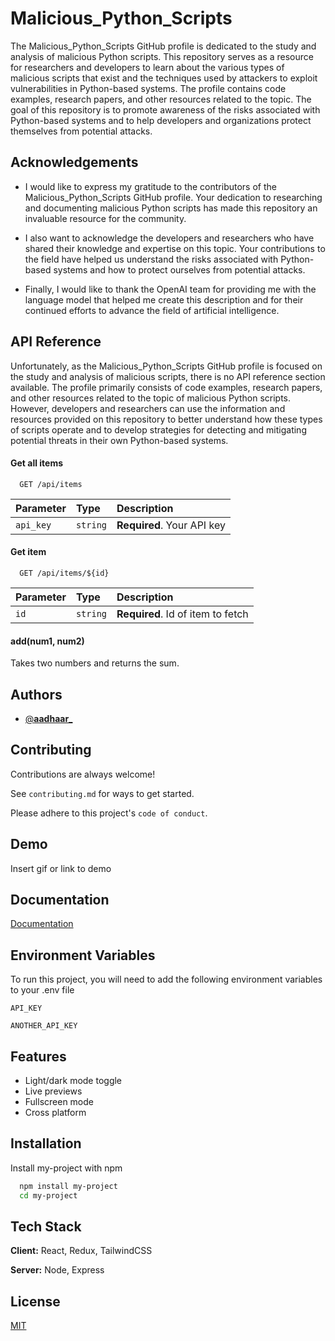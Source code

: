
# Malicious_Python_Scripts

The Malicious_Python_Scripts GitHub profile is dedicated to the study and analysis of malicious Python scripts. This repository serves as a resource for researchers and developers to learn about the various types of malicious scripts that exist and the techniques used by attackers to exploit vulnerabilities in Python-based systems. The profile contains code examples, research papers, and other resources related to the topic. The goal of this repository is to promote awareness of the risks associated with Python-based systems and to help developers and organizations protect themselves from potential attacks.

## Acknowledgements

 - I would like to express my gratitude to the contributors of the Malicious_Python_Scripts GitHub profile. Your dedication to researching and documenting malicious Python scripts has made this repository an invaluable resource for the community.

 - I also want to acknowledge the developers and researchers who have shared their knowledge and expertise on this topic. Your contributions to the field have helped us understand the risks associated with Python-based systems and how to protect ourselves from potential attacks.

 - Finally, I would like to thank the OpenAI team for providing me with the language model that helped me create this description and for their continued efforts to advance the field of artificial intelligence.



## API Reference
Unfortunately, as the Malicious_Python_Scripts GitHub profile is focused on the study and analysis of malicious scripts, there is no API reference section available. The profile primarily consists of code examples, research papers, and other resources related to the topic of malicious Python scripts. However, developers and researchers can use the information and resources provided on this repository to better understand how these types of scripts operate and to develop strategies for detecting and mitigating potential threats in their own Python-based systems.



#### Get all items

```http
  GET /api/items
```

| Parameter | Type     | Description                |
| :-------- | :------- | :------------------------- |
| `api_key` | `string` | **Required**. Your API key |

#### Get item

```http
  GET /api/items/${id}
```

| Parameter | Type     | Description                       |
| :-------- | :------- | :-------------------------------- |
| `id`      | `string` | **Required**. Id of item to fetch |

#### add(num1, num2)

Takes two numbers and returns the sum.


## Authors

- [@__aadhaar___](https://www.instagram.com/_aadhaar__/)


## Contributing

Contributions are always welcome!

See `contributing.md` for ways to get started.

Please adhere to this project's `code of conduct`.


## Demo

Insert gif or link to demo


## Documentation

[Documentation](https://linktodocumentation)


## Environment Variables

To run this project, you will need to add the following environment variables to your .env file

`API_KEY`

`ANOTHER_API_KEY`


## Features

- Light/dark mode toggle
- Live previews
- Fullscreen mode
- Cross platform


## Installation

Install my-project with npm

```bash
  npm install my-project
  cd my-project
```
    
## Tech Stack

**Client:** React, Redux, TailwindCSS

**Server:** Node, Express


## License

[MIT](https://choosealicense.com/licenses/mit/)

